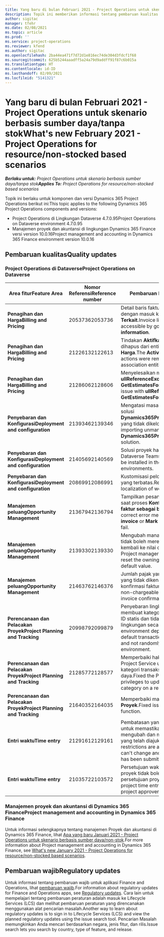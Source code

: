 ```yaml
---
title: Yang baru di bulan Februari 2021 - Project Operations untuk skenario berbasis sumber daya/tanpa stok
description: Topik ini memberikan informasi tentang pembaruan kualitas yang tersedia pada rilis Februari 2021 penyebaran Project Operations Lite untuk skenario berbasis sumber daya/non-stok.
author: sigitac
manager: tfehr
ms.date: 02/08/2021
ms.topic: article
ms.prod: ''
ms.service: project-operations
ms.reviewer: kfend
ms.author: sigitac
ms.openlocfilehash: 2ba44ea471f7d72d1e816ec74de304d3fdcf1f68
ms.sourcegitcommit: 625b5244aaadff5a24a79d9addff91f87c6b015a
ms.translationtype: HT
ms.contentlocale: id-ID
ms.lasthandoff: 02/09/2021
ms.locfileid: "5141321"
---
```

# <a name="whats-new-february-2021---project-operations-for-resourcenon-stocked-based-scenarios"></a><span data-ttu-id="cd8f8-103">Yang baru di bulan Februari 2021 - Project Operations untuk skenario berbasis sumber daya/tanpa stok</span><span class="sxs-lookup"><span data-stu-id="cd8f8-103">What's new February 2021 - Project Operations for resource/non-stocked based scenarios</span></span>

<span data-ttu-id="cd8f8-104">_**Berlaku untuk:** Project Operations untuk skenario berbasis sumber daya/tanpa stok_</span><span class="sxs-lookup"><span data-stu-id="cd8f8-104">_**Applies To:** Project Operations for resource/non-stocked based scenarios_</span></span>

<span data-ttu-id="cd8f8-105">Topik ini berlaku untuk komponen dan versi Dynamics 365 Project Operations berikut ini:</span><span class="sxs-lookup"><span data-stu-id="cd8f8-105">This topic applies to the following Dynamics 365 Project Operations components and versions:</span></span>

- <span data-ttu-id="cd8f8-106">Project Operations di Lingkungan Dataverse 4.7.0.95</span><span class="sxs-lookup"><span data-stu-id="cd8f8-106">Project Operations on Dataverse environment 4.7.0.95</span></span>
- <span data-ttu-id="cd8f8-107">Manajemen proyek dan akuntansi di lingkungan Dynamics 365 Finance versi version 10.0.16</span><span class="sxs-lookup"><span data-stu-id="cd8f8-107">Project management and accounting in Dynamics 365 Finance environment version 10.0.16</span></span> 

## <a name="quality-updates"></a><span data-ttu-id="cd8f8-108">Pembaruan kualitas</span><span class="sxs-lookup"><span data-stu-id="cd8f8-108">Quality updates</span></span>

### <a name="project-operations-on-dataverse"></a><span data-ttu-id="cd8f8-109">Project Operations di Dataverse</span><span class="sxs-lookup"><span data-stu-id="cd8f8-109">Project Operations on Dataverse</span></span>

| <span data-ttu-id="cd8f8-110">**Area fitur**</span><span class="sxs-lookup"><span data-stu-id="cd8f8-110">**Feature Area**</span></span> | <span data-ttu-id="cd8f8-111">**Nomor Referensi**</span><span class="sxs-lookup"><span data-stu-id="cd8f8-111">**Reference number**</span></span> | <span data-ttu-id="cd8f8-112">**Pembaruan kualitas**</span><span class="sxs-lookup"><span data-stu-id="cd8f8-112">**Quality update**</span></span> |
| --- | --- | --- |
| <span data-ttu-id="cd8f8-113">**Penagihan dan Harga**</span><span class="sxs-lookup"><span data-stu-id="cd8f8-113">**Billing and Pricing**</span></span> | <span data-ttu-id="cd8f8-114">2053736</span><span class="sxs-lookup"><span data-stu-id="cd8f8-114">2053736</span></span> | <span data-ttu-id="cd8f8-115">Detail baris faktur sekarang dapat diakses dengan masuk ke **Faktur** > **informasi Terkait**.</span><span class="sxs-lookup"><span data-stu-id="cd8f8-115">Invoice line details are now accessible by going to **Invoice** > **Related information**.</span></span> |
| <span data-ttu-id="cd8f8-116">**Penagihan dan Harga**</span><span class="sxs-lookup"><span data-stu-id="cd8f8-116">**Billing and Pricing**</span></span> | <span data-ttu-id="cd8f8-117">2122613</span><span class="sxs-lookup"><span data-stu-id="cd8f8-117">2122613</span></span> | <span data-ttu-id="cd8f8-118">Tindakan **Aktifkan** dan **Nonaktifkan** dihapus dari entitas asosiasi **Daftar Harga**.</span><span class="sxs-lookup"><span data-stu-id="cd8f8-118">The **Activate** and **Deactivate** actions were removed from the **Price List** association entities.</span></span> |
| <span data-ttu-id="cd8f8-119">**Penagihan dan Harga**</span><span class="sxs-lookup"><span data-stu-id="cd8f8-119">**Billing and Pricing**</span></span> | <span data-ttu-id="cd8f8-120">2128606</span><span class="sxs-lookup"><span data-stu-id="cd8f8-120">2128606</span></span> | <span data-ttu-id="cd8f8-121">Menyelesaikan masalah dengan **ullReferenceException** di plug-in **GetEstimatesForProject**.</span><span class="sxs-lookup"><span data-stu-id="cd8f8-121">Resolved the issue with **ullReferenceException** in the **GetEstimatesForProject** plug-in.</span></span> |
| <span data-ttu-id="cd8f8-122">**Penyebaran dan Konfigurasi**</span><span class="sxs-lookup"><span data-stu-id="cd8f8-122">**Deployment and configuration**</span></span> | <span data-ttu-id="cd8f8-123">2139346</span><span class="sxs-lookup"><span data-stu-id="cd8f8-123">2139346</span></span> | <span data-ttu-id="cd8f8-124">Mengatasi masalah dengan mengimpor solusi **Dynamics365ProjectOperationsDualWrite** yang tidak dikelola.</span><span class="sxs-lookup"><span data-stu-id="cd8f8-124">Resolved the issue with importing unmanaged **Dynamics365ProjectOperationsDualWrite** solution.</span></span> |
| <span data-ttu-id="cd8f8-125">**Penyebaran dan Konfigurasi**</span><span class="sxs-lookup"><span data-stu-id="cd8f8-125">**Deployment and configuration**</span></span> | <span data-ttu-id="cd8f8-126">2140569</span><span class="sxs-lookup"><span data-stu-id="cd8f8-126">2140569</span></span> | <span data-ttu-id="cd8f8-127">Solusi proyek harus diinstal di lingkungan Dataverse Teams.</span><span class="sxs-lookup"><span data-stu-id="cd8f8-127">Project solution must not be installed in the Dataverse Teams environments.</span></span> |
| <span data-ttu-id="cd8f8-128">**Penyebaran dan Konfigurasi**</span><span class="sxs-lookup"><span data-stu-id="cd8f8-128">**Deployment and configuration**</span></span> | <span data-ttu-id="cd8f8-129">2086991</span><span class="sxs-lookup"><span data-stu-id="cd8f8-129">2086991</span></span> | <span data-ttu-id="cd8f8-130">Kustomisasi pelokalan sumber daya web yang terbatas.</span><span class="sxs-lookup"><span data-stu-id="cd8f8-130">Restricted customizing localization of web resources.</span></span> |
| <span data-ttu-id="cd8f8-131">**Manajemen peluang**</span><span class="sxs-lookup"><span data-stu-id="cd8f8-131">**Opportunity Management**</span></span> | <span data-ttu-id="cd8f8-132">2136794</span><span class="sxs-lookup"><span data-stu-id="cd8f8-132">2136794</span></span> | <span data-ttu-id="cd8f8-133">Tampilkan pesan kesalahan yang benar saat proses **Konfirmasi faktur** atau **Tandai faktur sebagai berbayar** gagal.</span><span class="sxs-lookup"><span data-stu-id="cd8f8-133">Display the correct error message when the **Confirm invoice** or **Mark invoice as paid** processes fail.</span></span> |
| <span data-ttu-id="cd8f8-134">**Manajemen peluang**</span><span class="sxs-lookup"><span data-stu-id="cd8f8-134">**Opportunity Management**</span></span> | <span data-ttu-id="cd8f8-135">2139330</span><span class="sxs-lookup"><span data-stu-id="cd8f8-135">2139330</span></span> | <span data-ttu-id="cd8f8-136">Mengubah manajer Proyek pada proyek tidak boleh mereset perusahaan pemilik kembali ke nilai default.</span><span class="sxs-lookup"><span data-stu-id="cd8f8-136">Changing the Project manager on a project must not reset the owning company back to the default value.</span></span> |
| <span data-ttu-id="cd8f8-137">**Manajemen peluang**</span><span class="sxs-lookup"><span data-stu-id="cd8f8-137">**Opportunity Management**</span></span> | <span data-ttu-id="cd8f8-138">2146376</span><span class="sxs-lookup"><span data-stu-id="cd8f8-138">2146376</span></span> | <span data-ttu-id="cd8f8-139">Jumlah pajak yang dikoreksi dalam aktual yang tidak dikenakan biaya dibuat dari konfirmasi faktur.</span><span class="sxs-lookup"><span data-stu-id="cd8f8-139">Corrected tax amount in a non-chargeable actual is created from invoice confirmation.</span></span> |
| <span data-ttu-id="cd8f8-140">**Perencanaan dan Pelacakan Proyek**</span><span class="sxs-lookup"><span data-stu-id="cd8f8-140">**Project Planning and Tracking**</span></span> | <span data-ttu-id="cd8f8-141">2099879</span><span class="sxs-lookup"><span data-stu-id="cd8f8-141">2099879</span></span> | <span data-ttu-id="cd8f8-142">Penyebaran lingkungan Dataverse harus membuat kategori transaksi default dengan ID statis dan tidak menghasilkan satu per lingkungan secara acak.</span><span class="sxs-lookup"><span data-stu-id="cd8f8-142">The Dataverse environment deployment must create a default transaction category with a static ID and not randomly generate one per environment.</span></span> |
| <span data-ttu-id="cd8f8-143">**Perencanaan dan Pelacakan Proyek**</span><span class="sxs-lookup"><span data-stu-id="cd8f8-143">**Project Planning and Tracking**</span></span> | <span data-ttu-id="cd8f8-144">2128577</span><span class="sxs-lookup"><span data-stu-id="cd8f8-144">2128577</span></span> | <span data-ttu-id="cd8f8-145">Memperbaiki hak istimewa pengguna Project Service untuk memperbarui kategori transaksi pada penetapan sumber daya.</span><span class="sxs-lookup"><span data-stu-id="cd8f8-145">Fixed the Project service user privileges to update the transaction category on a resource assignment.</span></span> |
| <span data-ttu-id="cd8f8-146">**Perencanaan dan Pelacakan Proyek**</span><span class="sxs-lookup"><span data-stu-id="cd8f8-146">**Project Planning and Tracking**</span></span> | <span data-ttu-id="cd8f8-147">2164035</span><span class="sxs-lookup"><span data-stu-id="cd8f8-147">2164035</span></span> | <span data-ttu-id="cd8f8-148">Memperbaiki masalah fungsi **Salin Proyek**.</span><span class="sxs-lookup"><span data-stu-id="cd8f8-148">Fixed issues with the **Copy Project** function.</span></span> |
| <span data-ttu-id="cd8f8-149">**Entri waktu**</span><span class="sxs-lookup"><span data-stu-id="cd8f8-149">**Time entry**</span></span> | <span data-ttu-id="cd8f8-150">2129161</span><span class="sxs-lookup"><span data-stu-id="cd8f8-150">2129161</span></span> | <span data-ttu-id="cd8f8-151">Pembatasan yang lebih ketat diterapkan untuk memastikan pengguna tidak dapat mengubah dan memperbarui entri waktu yang telah diajukan atau disetujui.</span><span class="sxs-lookup"><span data-stu-id="cd8f8-151">Tighter restrictions are applied to ensure users can't change and update a time entry that has been submitted or approved.</span></span> |
| <span data-ttu-id="cd8f8-152">**Entri waktu**</span><span class="sxs-lookup"><span data-stu-id="cd8f8-152">**Time entry**</span></span> | <span data-ttu-id="cd8f8-153">2103572</span><span class="sxs-lookup"><span data-stu-id="cd8f8-153">2103572</span></span> | <span data-ttu-id="cd8f8-154">Persetujuan waktu untuk entri waktu non-proyek tidak boleh mencari peran persetujuan proyek.</span><span class="sxs-lookup"><span data-stu-id="cd8f8-154">Time approval for non-project time entries must not be looking for project approver role.</span></span> |

### <a name="project-management-and-accounting-in-dynamics-365-finance"></a><span data-ttu-id="cd8f8-155">Manajemen proyek dan akuntansi di Dynamics 365 Finance</span><span class="sxs-lookup"><span data-stu-id="cd8f8-155">Project management and accounting in Dynamics 365 Finance</span></span> 

<span data-ttu-id="cd8f8-156">Untuk informasi selengkapnya tentang manajemen Proyek dan akuntansi di Dynamics 365 Finance, lihat [Apa yang baru Januari 2021 - Project Operations untuk skenario berbasis sumber daya/non-stok](whats-new-jan-2021-resource-based.md).</span><span class="sxs-lookup"><span data-stu-id="cd8f8-156">For more information about Project management and accounting in Dynamics 365 Finance, see [What's new January 2021 - Project Operations for resource/non-stocked based scenarios](whats-new-jan-2021-resource-based.md).</span></span>


## <a name="regulatory-updates"></a><span data-ttu-id="cd8f8-157">Pembaruan wajib</span><span class="sxs-lookup"><span data-stu-id="cd8f8-157">Regulatory updates</span></span>

<span data-ttu-id="cd8f8-158">Untuk informasi tentang pembaruan wajib untuk aplikasi Finance and Operations, lihat [pembaruan wajib](https://docs.microsoft.com/dynamics365/finance/localizations/regulatory-updates).</span><span class="sxs-lookup"><span data-stu-id="cd8f8-158">For information about regulatory updates for Finance and Operations apps, see [Regulatory updates](https://docs.microsoft.com/dynamics365/finance/localizations/regulatory-updates).</span></span> <span data-ttu-id="cd8f8-159">Cara lain untuk mempelajari tentang pembaruan peraturan adalah masuk ke Lifecycle Services (LCS) dan melihat pembaruan peraturan yang direncanakan menggunakan alat pencarian masalah.</span><span class="sxs-lookup"><span data-stu-id="cd8f8-159">Another way to learn about regulatory updates is to sign in to Lifecycle Services (LCS) and view the planned regulatory updates using the issue search tool.</span></span> <span data-ttu-id="cd8f8-160">Pencarian Masalah memungkinkan Anda mencari berdasarkan negara, jenis fitur, dan rilis.</span><span class="sxs-lookup"><span data-stu-id="cd8f8-160">Issue search lets you search by country, type of feature, and release.</span></span>
